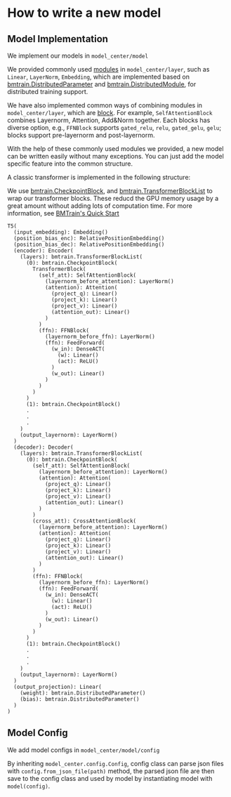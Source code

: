 # How to write a new model

## Model Implementation

We implement our models in `model_center/model`

We provided commonly used [modules](https://bmtrain.readthedocs.io/en/latest/api/module.html) in `model_center/layer`, such as `Linear`, `LayerNorm`, `Embedding`, 
which are implemented based on [bmtrain.DistributedParameter](https://bmtrain.readthedocs.io/en/latest/api/bmtrain.html#bmtrain.DistributedParameter)
and [bmtrain.DistributedModule](https://bmtrain.readthedocs.io/en/latest/api/bmtrain.html#bmtrain.DistributedModule), for distributed training support.

We have also implemented common ways of combining modules in `model_center/layer`, which are [block](https://bmtrain.readthedocs.io/en/latest/api/block.html).
For example, `SelfAttentionBlock` combines Layernorm, Attention, Add&Norm together.
Each blocks has diverse option, e.g., `FFNBlock` supports `gated_relu`, `relu`, `gated_gelu`, `gelu`; blocks support pre-layernorm and post-layernorm.

With the help of these commonly used modules we provided, a new model can be written easily without many exceptions. You can just add the model specific feature into the common structure.

A classic transformer is implemented in the following structure:

We use [bmtrain.CheckpointBlock](https://bmtrain.readthedocs.io/en/latest/api/bmtrain.html#bmtrain.CheckpointBlock), and
[bmtrain.TransformerBlockList](https://bmtrain.readthedocs.io/en/latest/api/bmtrain.html#bmtrain.TransformerBlockList) to wrap our transformer blocks.
These reducd the GPU memory usage by a great amount without adding lots of computation time.
For more information, see [BMTrain's Quick Start](https://bmtrain.readthedocs.io/en/latest/notes/quickstart-zh.html)

```
T5(
  (input_embedding): Embedding()
  (position_bias_enc): RelativePositionEmbedding()
  (position_bias_dec): RelativePositionEmbedding()
  (encoder): Encoder(
    (layers): bmtrain.TransformerBlockList(
      (0): bmtrain.CheckpointBlock(
        TransformerBlock(
          (self_att): SelfAttentionBlock(
            (layernorm_before_attention): LayerNorm()
            (attention): Attention(
              (project_q): Linear()
              (project_k): Linear()
              (project_v): Linear()
              (attention_out): Linear()
            )
          )
          (ffn): FFNBlock(
            (layernorm_before_ffn): LayerNorm()
            (ffn): FeedForward(
              (w_in): DenseACT(
                (w): Linear()
                (act): ReLU()
              )
              (w_out): Linear()
            )
          )
        )
      )
      (1): bmtrain.CheckpointBlock()
      .
      .
      .
    )
    (output_layernorm): LayerNorm()
  )
  (decoder): Decoder(
    (layers): bmtrain.TransformerBlockList(
      (0): bmtrain.CheckpointBlock(
        (self_att): SelfAttentionBlock(
          (layernorm_before_attention): LayerNorm()
          (attention): Attention(
            (project_q): Linear()
            (project_k): Linear()
            (project_v): Linear()
            (attention_out): Linear()
          )
        )
        (cross_att): CrossAttentionBlock(
          (layernorm_before_attention): LayerNorm()
          (attention): Attention(
            (project_q): Linear()
            (project_k): Linear()
            (project_v): Linear()
            (attention_out): Linear()
          )
        )
        (ffn): FFNBlock(
          (layernorm_before_ffn): LayerNorm()
          (ffn): FeedForward(
            (w_in): DenseACT(
              (w): Linear()
              (act): ReLU()
            )
            (w_out): Linear()
          )
        )
      )
      (1): bmtrain.CheckpointBlock()
      .
      .
      .
    )
    (output_layernorm): LayerNorm()
  )
  (output_projection): Linear(
    (weight): bmtrain.DistributedParameter()
    (bias): bmtrain.DistributedParameter()
  )
)
```

## Model Config

We add model configs in `model_center/model/config`

By inheriting `model_center.config.Config`, config class can parse json files with `config.from_json_file(path)` method,
the parsed json file are then save to the config class and used by model by instantiating model with `model(config)`.
